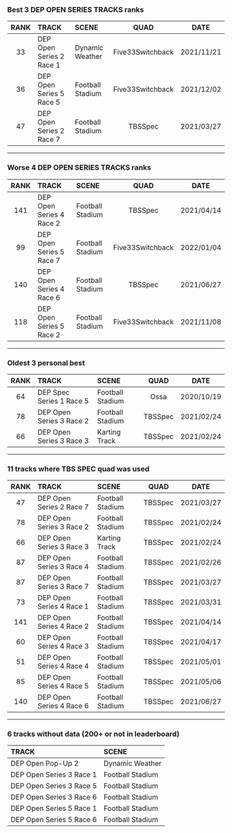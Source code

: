 ### Best 3 DEP OPEN SERIES TRACKS ranks
|RANK|TRACK|SCENE|QUAD|DATE|
|:---:|:---|:---|:---:|:---:|
|33|DEP Open Series 2 Race 1|Dynamic Weather|Five33Switchback|2021/11/21|
|36|DEP Open Series 5 Race 5|Football Stadium|Five33Switchback|2021/12/02|
|47|DEP Open Series 2 Race 7|Football Stadium|TBSSpec|2021/03/27|
---
### Worse 4 DEP OPEN SERIES TRACKS ranks
|RANK|TRACK|SCENE|QUAD|DATE|
|:---:|:---|:---|:---:|:---:|
|141|DEP Open Series 4 Race 2|Football Stadium|TBSSpec|2021/04/14|
|99|DEP Open Series 5 Race 7|Football Stadium|Five33Switchback|2022/01/04|
|140|DEP Open Series 4 Race 6|Football Stadium|TBSSpec|2021/06/27|
|118|DEP Open Series 5 Race 2|Football Stadium|Five33Switchback|2021/11/08|
---
### Oldest 3 personal best
|RANK|TRACK|SCENE|QUAD|DATE|
|:---:|:---|:---|:---:|:---:|
|64|DEP Spec Series 1 Race 5|Football Stadium|Ossa|2020/10/19|
|78|DEP Open Series 3 Race 2|Football Stadium|TBSSpec|2021/02/24|
|66|DEP Open Series 3 Race 3|Karting Track|TBSSpec|2021/02/24|
---
### 11 tracks where TBS SPEC quad was used
|RANK|TRACK|SCENE|QUAD|DATE|
|:---:|:---|:---|:---:|:---:|
|47|DEP Open Series 2 Race 7|Football Stadium|TBSSpec|2021/03/27|
|78|DEP Open Series 3 Race 2|Football Stadium|TBSSpec|2021/02/24|
|66|DEP Open Series 3 Race 3|Karting Track|TBSSpec|2021/02/24|
|87|DEP Open Series 3 Race 4|Football Stadium|TBSSpec|2021/02/26|
|87|DEP Open Series 3 Race 7|Football Stadium|TBSSpec|2021/03/27|
|73|DEP Open Series 4 Race 1|Football Stadium|TBSSpec|2021/03/31|
|141|DEP Open Series 4 Race 2|Football Stadium|TBSSpec|2021/04/14|
|60|DEP Open Series 4 Race 3|Football Stadium|TBSSpec|2021/04/17|
|51|DEP Open Series 4 Race 4|Football Stadium|TBSSpec|2021/05/01|
|85|DEP Open Series 4 Race 5|Football Stadium|TBSSpec|2021/05/06|
|140|DEP Open Series 4 Race 6|Football Stadium|TBSSpec|2021/06/27|
---
### 6 tracks without data (200+ or not in leaderboard)
|TRACK|SCENE|
|:---|:---|
|DEP Open Pop-Up 2|Dynamic Weather|
|DEP Open Series 3 Race 1|Football Stadium|
|DEP Open Series 3 Race 5|Football Stadium|
|DEP Open Series 3 Race 6|Football Stadium|
|DEP Open Series 5 Race 1|Football Stadium|
|DEP Open Series 5 Race 6|Football Stadium|
